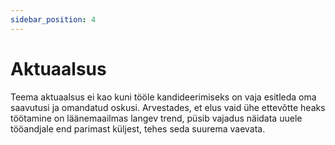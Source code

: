 ```yaml
---
sidebar_position: 4
---
```


# Aktuaalsus

Teema aktuaalsus ei kao kuni tööle kandideerimiseks on vaja esitleda oma saavutusi ja omandatud oskusi. Arvestades, et elus vaid ühe ettevõtte heaks töötamine on läänemaailmas langev trend, püsib vajadus näidata uuele tööandjale end parimast küljest, tehes seda suurema vaevata.